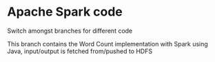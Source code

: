 # Apache Spark code

Switch amongst branches for different code <br>

This branch contains the Word Count implementation with Spark using Java, input/output is fetched from/pushed to HDFS
